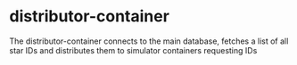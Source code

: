# distributor-container

The distributor-container connects to the main database, fetches a list of all star IDs and distributes them to simulator containers requesting IDs